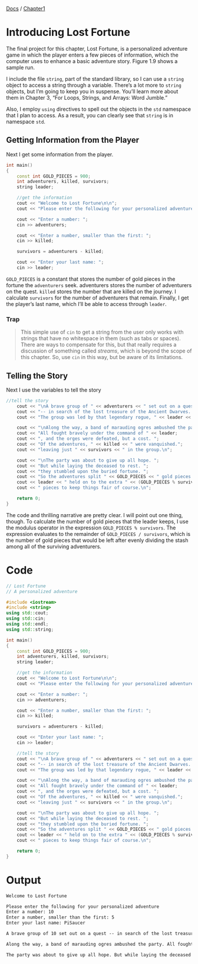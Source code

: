 [Docs](../../) / [Chapter1](../)
# Introducing Lost Fortune

The final project for this chapter, Lost Fortune, is a personalized adventure game in which the player enters a few pieces of information, which the computer uses to enhance a basic adventure story. Figure 1.9 shows a sample run.

I include the file `string`, part of the standard library, so I can use a `string` object to access a string through a variable. There’s a lot more to `string` objects, but I’m going to keep you in suspense. You’ll learn more about them in Chapter 3, “For Loops, Strings, and Arrays: Word Jumble.”

Also, I employ `using` directives to spell out the objects in the `std` namespace that I plan to access. As a result, you can clearly see that `string` is in namespace `std`.

## Getting Information from the Player

Next I get some information from the player.

```cpp
int main()
{
	const int GOLD_PIECES = 900;
	int adventurers, killed, survivors;
	string leader;

	//get the information
	cout << "Welcome to Lost Fortune\n\n";
	cout << "Please enter the following for your personalized adventure\n";

	cout << "Enter a number: ";
	cin >> adventurers;

	cout << "Enter a number, smaller than the first: ";
	cin >> killed;

	survivors = adventurers - killed;

	cout << "Enter your last name: ";
	cin >> leader;
```

`GOLD_PIECES` is a constant that stores the number of gold pieces in the fortune the `adventurers` seek. adventurers stores the number of adventurers on the quest. `killed` stores the number that are killed on the journey. I calculate `survivors` for the number of adventurers that remain. Finally, I get the player’s last name, which I’ll be able to access through `leader`.

### Trap
> This simple use of `cin` to get a string from the user only works with strings that have no whitespace in them (such as tabs or spaces). There are ways to compensate for this, but that really requires a discussion of something called *streams*, which is beyond the scope of this chapter. So, use `cin` in this way, but be aware of its limitations.

## Telling the Story

Next I use the variables to tell the story

```cpp
//tell the story
	cout << "\nA brave group of " << adventurers << " set out on a quest ";
	cout << "-- in search of the lost treasure of the Ancient Dwarves. ";
	cout << "The group was led by that legendary rogue, " << leader << " .\n";

	cout << "\nAlong the way, a band of marauding ogres ambushed the party. ";
	cout << "All fought bravely under the command of " << leader;
	cout << ", and the orges were defeated, but a cost. ";
	cout << "Of the adventures, " << killed << " were vanquished.";
	cout << "leaving just " << survivors << " in the group.\n";

	cout << "\nThe party was about to give up all hope. "; 
	cout << "But while laying the deceased to rest. ";
	cout << "they stumbled upon the buried fortune. ";
	cout << "So the adventures split " << GOLD_PIECES << " gold pieces.";
	cout << leader << " held on to the extra " << (GOLD_PIECES % survivors);
	cout << " pieces to keep things fair of course.\n";

	return 0;
}
```

The code and thrilling narrative are pretty clear. I will point out one thing, though. To calculate the number of gold pieces that the leader keeps, I use the modulus operator in the expression `GOLD_PIECES % survivors`. The expression evaluates to the remainder of `GOLD_PIECES / survivors`, which is the number of gold pieces that would be left after evenly dividing the stash among all of the surviving adventurers.

# Code
```cpp
// Lost Fortune
// A personalized adventure

#include <iostream>
#include <string>
using std::cout;
using std::cin;
using std::endl;
using std::string;

int main()
{
	const int GOLD_PIECES = 900;
	int adventurers, killed, survivors;
	string leader;

	//get the information
	cout << "Welcome to Lost Fortune\n\n";
	cout << "Please enter the following for your personalized adventure\n";

	cout << "Enter a number: ";
	cin >> adventurers;

	cout << "Enter a number, smaller than the first: ";
	cin >> killed;

	survivors = adventurers - killed;

	cout << "Enter your last name: ";
	cin >> leader;

	//tell the story
	cout << "\nA brave group of " << adventurers << " set out on a quest ";
	cout << "-- in search of the lost treasure of the Ancient Dwarves. ";
	cout << "The group was led by that legendary rogue, " << leader << " .\n";

	cout << "\nAlong the way, a band of marauding ogres ambushed the party. ";
	cout << "All fought bravely under the command of " << leader;
	cout << ", and the orges were defeated, but a cost. ";
	cout << "Of the adventures, " << killed << " were vanquished.";
	cout << "leaving just " << survivors << " in the group.\n";

	cout << "\nThe party was about to give up all hope. "; 
	cout << "But while laying the deceased to rest. ";
	cout << "they stumbled upon the buried fortune. ";
	cout << "So the adventures split " << GOLD_PIECES << " gold pieces.";
	cout << leader << " held on to the extra " << (GOLD_PIECES % survivors);
	cout << " pieces to keep things fair of course.\n";

	return 0;
}
```

# Output
```txt
Welcome to Lost Fortune

Please enter the following for your personalized adventure
Enter a number: 10
Enter a number, smaller than the first: 5
Enter your last name: PiSaucer

A brave group of 10 set out on a quest -- in search of the lost treasure of the Ancient Dwarves. The group was led by that legendary rogue, PiSaucer .

Along the way, a band of marauding ogres ambushed the party. All fought bravely under the command of PiSaucer, and the orges were defeated, but a cost. Of the adventures, 5 were vanquished.leaving just 5 in the group.

The party was about to give up all hope. But while laying the deceased to rest. they stumbled upon the buried fortune. So the adventures split 900 gold pieces.PiSaucer held on to the extra 0 pieces to keep things fair of course.
```